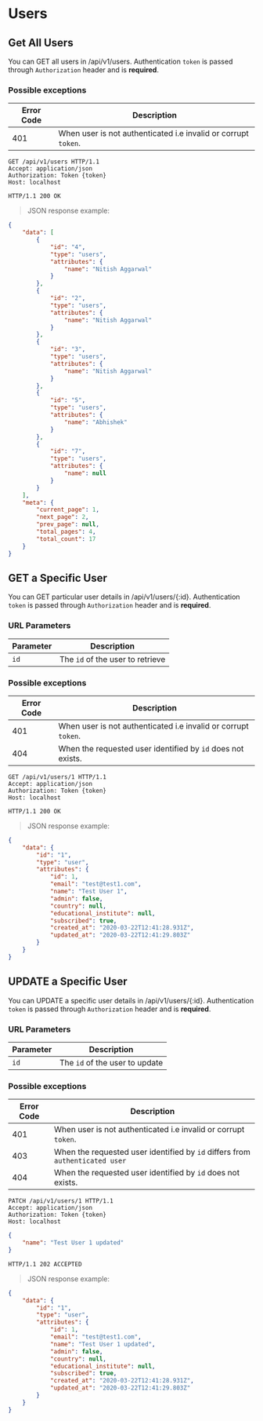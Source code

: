 # Users

## Get All Users
You can GET all users in /api/v1/users. Authentication `token` is passed through `Authorization` header and is **required**. 

### Possible exceptions

| Error Code | Description|
| ---------- |------------------------------------------------------|
| 401        | When user is not authenticated i.e invalid or corrupt `token`.|

```http
GET /api/v1/users HTTP/1.1
Accept: application/json
Authorization: Token {token}
Host: localhost
```
```http
HTTP/1.1 200 OK
```
> JSON response example:

```json
{
    "data": [
        {
            "id": "4",
            "type": "users",
            "attributes": {
                "name": "Nitish Aggarwal"
            }
        },
        {
            "id": "2",
            "type": "users",
            "attributes": {
                "name": "Nitish Aggarwal"
            }
        },
        {
            "id": "3",
            "type": "users",
            "attributes": {
                "name": "Nitish Aggarwal"
            }
        },
        {
            "id": "5",
            "type": "users",
            "attributes": {
                "name": "Abhishek"
            }
        },
        {
            "id": "7",
            "type": "users",
            "attributes": {
                "name": null
            }
        }
    ],
    "meta": {
        "current_page": 1,
        "next_page": 2,
        "prev_page": null,
        "total_pages": 4,
        "total_count": 17
    }
}
```

## GET a Specific User
You can GET particular user details in /api/v1/users/{:id}. Authentication `token` is passed through `Authorization` header and is **required**. 

### URL Parameters

Parameter | Description
--------- | -----------
`id` | The `id` of the user to retrieve

### Possible exceptions

| Error Code | Description|
| ---------- |------------------------------------------------------|
| 401        | When user is not authenticated i.e invalid or corrupt `token`.|
| 404        | When the requested user identified by `id` does not exists.|

```http
GET /api/v1/users/1 HTTP/1.1
Accept: application/json
Authorization: Token {token}
Host: localhost
```
```http
HTTP/1.1 200 OK
```
> JSON response example:

```json
{
    "data": {
        "id": "1",
        "type": "user",
        "attributes": {
            "id": 1,
            "email": "test@test1.com",
            "name": "Test User 1",
            "admin": false,
            "country": null,
            "educational_institute": null,
            "subscribed": true,
            "created_at": "2020-03-22T12:41:28.931Z",
            "updated_at": "2020-03-22T12:41:29.803Z"
        }
    }
}
```

## UPDATE a Specific User
You can UPDATE a specific user details in /api/v1/users/{:id}. Authentication `token` is passed through `Authorization` header and is **required**.

### URL Parameters

Parameter | Description
--------- | -----------
`id` | The `id` of the user to update

### Possible exceptions

| Error Code | Description|
| ---------- |------------------------------------------------------|
| 401        | When user is not authenticated i.e invalid or corrupt `token`.|
| 403        | When the requested user identified by `id` differs from `authenticated user`|
| 404        | When the requested user identified by `id` does not exists.|

```http
PATCH /api/v1/users/1 HTTP/1.1
Accept: application/json
Authorization: Token {token}
Host: localhost
```
```json
{
	"name": "Test User 1 updated"
}
```
```http
HTTP/1.1 202 ACCEPTED
```
> JSON response example:

```json
{
    "data": {
        "id": "1",
        "type": "user",
        "attributes": {
            "id": 1,
            "email": "test@test1.com",
            "name": "Test User 1 updated",
            "admin": false,
            "country": null,
            "educational_institute": null,
            "subscribed": true,
            "created_at": "2020-03-22T12:41:28.931Z",
            "updated_at": "2020-03-22T12:41:29.803Z"
        }
    }
}
```

